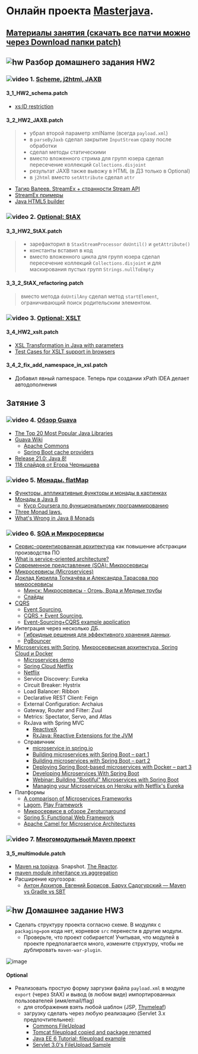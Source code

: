 # Онлайн проекта  <a href="https://github.com/JavaWebinar/masterjava">Masterjava</a>.

## [Материалы занятия (скачать все патчи можно через Download папки patch)](https://drive.google.com/drive/u/0/folders/0B9Ye2auQ_NsFSGFQZ2I0V2pmbXM) 

## ![hw](https://cloud.githubusercontent.com/assets/13649199/13672719/09593080-e6e7-11e5-81d1-5cb629c438ca.png) Разбор домашнего задания HW2
### ![video](https://cloud.githubusercontent.com/assets/13649199/13672715/06dbc6ce-e6e7-11e5-81a9-04fbddb9e488.png) 1. <a href="https://drive.google.com/open?id=0B9Ye2auQ_NsFRFpzemZ0OHp3SUE">Scheme, j2html, JAXB</a>
#### 3_1_HW2_schema.patch
- <a href="http://stackoverflow.com/questions/1631396/what-is-an-xsncname-type-and-when-should-it-be-used">xs:ID restriction</a>

#### 3_2_HW2_JAXB.patch
> - убрал второй параметр xmlName (всегда `payload.xml`)  
> - в `parseByJaxb` сделал закрытие `InputStream` сразу после обработки
> - сделал методы статическими
> - вместо вложенного стрима для групп юзера сделал пересечение коллекций `Collections.disjoint`
> - результат JAXB также вывожу в HTML (в ДЗ только в Optional) 
> - в `j2html` вместо `setAttribute` сделал `attr` 

- <a href="https://www.youtube.com/watch?v=hxL5HejbvgE">Тагир Валеев. StreamEx + странности Stream API</a>  
- <a href="https://habrahabr.ru/post/255659/">StreamEx примеры</a> 
- <a href="http://j2html.com/">Java HTML5 builder</a>  
 
### ![video](https://cloud.githubusercontent.com/assets/13649199/13672715/06dbc6ce-e6e7-11e5-81a9-04fbddb9e488.png) 2. <a href="https://drive.google.com/open?id=0B9Ye2auQ_NsFZ3JzdFpOekliVjA">Optional: StAX</a>
#### 3_3_HW2_StAX.patch
> - зарефакторил в `StaxStreamProcessor` `doUntil()` и `getAttribute()` 
> - константы вставил в код 
> - вместо вложенного цикла для групп юзера сделал пересечение коллекций `Collections.disjoint` и для маскирования пустых групп `Strings.nullToEmpty`

#### 3_3_2_StAX_refactoring.patch
> вместо метода `doUntilAny` сделал метод `startElement`, ограничивающий поиск родительским элементом.

### ![video](https://cloud.githubusercontent.com/assets/13649199/13672715/06dbc6ce-e6e7-11e5-81a9-04fbddb9e488.png) 3. <a href="https://drive.google.com/open?id=0B9Ye2auQ_NsFNEMzQTMtZGtZWEk">Optional: XSLT</a>
#### 3_4_HW2_xslt.patch
- <a href="http://stackoverflow.com/questions/1667454/xsl-transformation-in-java-with-parameters">XSL Transformation in Java with parameters</a>  
- <a href="https://greenbytes.de/tech/tc/xslt/">Test Cases for XSLT support in browsers</a>  

#### 3_4_2_fix_add_namespace_in_xsl.patch
- Добавил явный namespace. Теперь при создании xPath IDEA делает автодополнения

## Затяние 3
### ![video](https://cloud.githubusercontent.com/assets/13649199/13672715/06dbc6ce-e6e7-11e5-81a9-04fbddb9e488.png) 4. [Обзор Guava](https://drive.google.com/open?id=0B9Ye2auQ_NsFeFB5a29JQ2tRNHM)
- [The Top 20 Most Popular Java Libraries](https://dzone.com/articles/the-top-100-java-libraries-in-2016-after-analyzing)
- [Guava Wiki](https://github.com/google/guava/wiki)
  - [Apache Commons](https://commons.apache.org/)
  - [Spring Boot cache providers](http://docs.spring.io/spring-boot/docs/current/reference/html/boot-features-caching.html#_supported_cache_providers)
- [Release 21.0: Java 8!](https://github.com/google/guava/wiki/Release21)
- [118 слайдов от Егора Чернышева](https://www.slideshare.net/echernyshev/guava-41982734)
  

### ![video](https://cloud.githubusercontent.com/assets/13649199/13672715/06dbc6ce-e6e7-11e5-81a9-04fbddb9e488.png) 5. <a href="https://drive.google.com/open?id=0B9Ye2auQ_NsFbGlWWkk0amM1cms">Монады. flatMap</a>
- <a href="https://habrahabr.ru/post/183150/"> Функторы, аппликативные функторы и монады в картинках</a>
- <a href="https://habrahabr.ru/company/cit/blog/262055/">Монады в Java 8</a>
  - <a href="https://www.coursera.org/specializations/scala">Куср Сoursera по функциональному программированию</a>
- <a href="http://stackoverflow.com/a/19932439/548473">Three Monad laws.</a>
- <a href="https://dzone.com/articles/whats-wrong-java-8-part-iv">What's Wrong in Java 8 Monads</a>

### ![video](https://cloud.githubusercontent.com/assets/13649199/13672715/06dbc6ce-e6e7-11e5-81a9-04fbddb9e488.png) 6. <a href="https://drive.google.com/open?id=0B9Ye2auQ_NsFM3FrSUEzeVBrbk0">SOA и Микросервисы</a>
 - <a href="http://ru.wikipedia.org/wiki/Сервис-ориентированная_архитектура">Сервис-ориентированная архитектура</a> как повышение абстракции производства ПО
 - <a href="http://www.javaworld.com/article/2071889/soa/what-is-service-oriented-architecture.html">What is service-oriented architecture?</a>
 - <a href="https://ru.wikipedia.org/wiki/Микросервисы">Современное представление (SOA): Микросервисы</a>
 - <a href="http://habrahabr.ru/post/249183/">Микросервисы (Microservices)</a> 
 - <a href="https://habrahabr.ru/company/jugru/blog/272009/">Доклад Кирилла Толкачёва и Александра Тарасова про микросервисы</a>
   - <a href="https://www.youtube.com/watch?v=ULppXf2ZWRM">Минск: Микросервисы - Огонь, Вода и Медные трубы</a>
   - <a href="http://www.slideshare.net/kirilltolkachev7/java-day-minsk-2016-keynote-about-microservices-in-real-world?qid=6f50c48c-f17f-4431-b977-df4a8575d65f">Слайды</a>
 - <a href="http://cqrs.nu/">CQRS</a>  
    - <a href="https://habrahabr.ru/post/178259/">Event Sourcing</a>, 
    - <a href="https://habrahabr.ru/post/146429/">CQRS + Event Sourcing</a>, 
    - <a href="https://github.com/cer/event-sourcing-examples">Event-Sourcing+CQRS example application</a>
 - Интеграция через несколько ДБ. 
    - <a href="https://www.youtube.com/watch?v=15Xvq6xBcGI">Гибридные решения для эффективного хранения данных</a>.
    - <a href="http://evtuhovich.ru/blog/2012/02/12/pgbouncer/">PgBouncer</a>
 - <a href="https://spring.io/blog/2015/07/14/microservices-with-spring">Microservices with Spring</a>, <a href="https://habrahabr.ru/post/280786/">Микросервисная архитектура, Spring Cloud и Docker</a>
    - <a href="https://github.com/paulc4/microservices-demo">Microservices demo</a>
    - <a href="http://cloud.spring.io/spring-cloud-netflix/spring-cloud-netflix.html">Spring Cloud Netflix</a>
    - <a href="https://ru.wikipedia.org/wiki/Netflix">Netflix</a>
    - Service Discovery: Eureka
    - Circuit Breaker: Hystrix
    - Load Balancer: Ribbon
    - Declarative REST Client: Feign
    - External Configuration: Archaius
    - Gateway, Router and Filter: Zuul
    - Metrics: Spectator, Servo, and Atlas
    - RxJava with Spring MVC
      - <a href="http://reactivex.io/intro.html">ReactiveX</a>
      - <a href="https://github.com/ReactiveX/RxJava">RxJava: Reactive Extensions for the JVM</a>
   - Справичник
      - <a href="https://spring.io/search?q=microservice">microservice in spring.io</a>
      - <a href="http://plainoldobjects.com/2014/04/01/building-microservices-with-spring-boot-part1/">Building microservices with Spring Boot – part 1</a>
      - <a href="http://plainoldobjects.com/2014/05/05/building-microservices-with-spring-boot-part-2/">Building microservices with Spring Boot – part 2</a>
      - <a href="http://plainoldobjects.com/2014/11/16/deploying-spring-boot-based-microservices-with-docker/">Deploying Spring Boot-based microservices with Docker – part 3</a>
      - <a href="https://github.com/livelessons-spring/building-microservices">Developing Microservices With Spring Boot</a>
      - <a href="http://www.youtube.com/watch?v=VPtlZLdm7Nc&list=PLgGXSWYM2FpNmY5a1MuomSvvovSWHWoAR">Webinar: Building "Bootiful" Microservices with Spring Boot</a>
      - <a href="https://blog.heroku.com/archives/2015/3/3/managing_your_microservices_on_heroku_with_netflix_s_eureka">Managing your Microservices on Heroku with Netflix's Eureka</a> 
 - Платформы
     - <a href="https://cdelmas.github.io/2015/11/01/A-comparison-of-Microservices-Frameworks.html">A comparison of Microservices Frameworks</a>
     - <a href="https://www.lightbend.com/lagom">Lagom</a>, <a href="https://playframework.com/">Play Framework</a>
     - <a href="http://zeroturnaround.com/rebellabs/java-tools-and-technologies-landscape-2016/">Микросервисе в обзоре Zeroturnaround</a>
     - <a href="https://dzone.com/articles/new-in-spring-5-functional-web-framework">Spring 5: Functional Web Framework</a>
     - <a href="http://www.ofbizian.com/2014/09/camel-microservices.html">Apache Camel for Micro­service Architectures</a>
     
### ![video](https://cloud.githubusercontent.com/assets/13649199/13672715/06dbc6ce-e6e7-11e5-81a9-04fbddb9e488.png) 7. <a href="https://drive.google.com/file/d/0B9Ye2auQ_NsFelJqQ0d5WllaR0k">Многомодульный Maven проект</a>
#### 3_5_multimodule.patch
- <a href="https://github.com/JavaWebinar/topjava08/blob/doc/doc/lesson01.md#-4-maven">Maven на topjava</a>. Snapshot. <a href="http://maven.apache.org/guides/mini/guide-multiple-modules.html">The Reactor</a>.
- <a href="http://stackoverflow.com/questions/17482320/maven-module-inheritance-vs-aggregation">maven module inheritance vs aggregation</a>
- Расширение кругозора:
  - <a href="https://www.youtube.com/watch?v=21qdRgFsTy0">Антон Архипов, Евгений Борисов, Барух Садогурский — Maven vs Gradle vs SBT</a>

## ![hw](https://cloud.githubusercontent.com/assets/13649199/13672719/09593080-e6e7-11e5-81d1-5cb629c438ca.png) Домашнее задание HW3
- Сделать структуру проекта согласно схеме. В модулях c `packaging=pom` кода нет, корневое `src` перенести в другие модули.
   - Проверьте, что проект собирается! Учитывая, что модулей в проекте предполагается много, измените структуру, чтобы не дублировать  `maven-war-plugin`.

![image](https://cloud.githubusercontent.com/assets/13649199/23876457/ab01ff0a-084e-11e7-964f-49c90579fac9.png)

#### Optional
- Реализовать простую форму заргузки файла `payload.xml` в модуле `export` (через StAX) и вывод (в любом виде) импортированных пользователей (имя/email/flag)
  - для отображения взять любой шаблон  (JSP, [Thymeleaf](http://www.concretepage.com/thymeleaf/java-thymeleaf-example-getting-started-with-thymeleaf))  
  - загрузку сделать через любую реализацию (Servlet 3.х предпочтительнее):
    - <a href="https://commons.apache.org/proper/commons-fileupload/">Commons FileUpload</a>
    - <a href="https://tomcat.apache.org/tomcat-8.0-doc/api/org/apache/tomcat/util/http/fileupload/package-summary.html">Tomcat fileupload copied and package renamed</a>
    - <a href="http://docs.oracle.com/javaee/6/tutorial/doc/glraq.html">Java EE 6 Tutorial: fileupload example</a>
    - <a href="https://gist.github.com/keesun/1604411">Servlet 3.0's FileUpload Sample</a>
